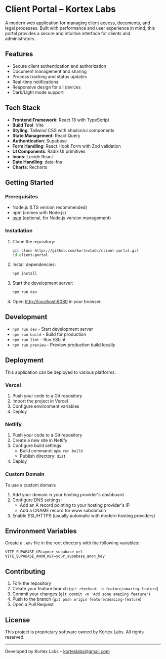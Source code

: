 # Client Portal – Kortex Labs

A modern web application for managing client access, documents, and legal processes. Built with performance and user experience in mind, this portal provides a secure and intuitive interface for clients and administrators.

## Features

- Secure client authentication and authorization
- Document management and sharing
- Process tracking and status updates
- Real-time notifications
- Responsive design for all devices
- Dark/Light mode support

## Tech Stack

- **Frontend Framework**: React 18 with TypeScript
- **Build Tool**: Vite
- **Styling**: Tailwind CSS with shadcn/ui components
- **State Management**: React Query
- **Authentication**: Supabase
- **Form Handling**: React Hook Form with Zod validation
- **UI Components**: Radix UI primitives
- **Icons**: Lucide React
- **Date Handling**: date-fns
- **Charts**: Recharts

## Getting Started

### Prerequisites

- Node.js (LTS version recommended)
- npm (comes with Node.js)
- [nvm](https://github.com/nvm-sh/nvm) (optional, for Node.js version management)

### Installation

1. Clone the repository:
   ```bash
   git clone https://github.com/kortexlabs/client-portal.git
   cd client-portal
   ```

2. Install dependencies:
   ```bash
   npm install
   ```

3. Start the development server:
   ```bash
   npm run dev
   ```

4. Open [http://localhost:8080](http://localhost:8080) in your browser.

## Development

- `npm run dev` - Start development server
- `npm run build` - Build for production
- `npm run lint` - Run ESLint
- `npm run preview` - Preview production build locally

## Deployment

This application can be deployed to various platforms:

### Vercel

1. Push your code to a Git repository
2. Import the project in Vercel
3. Configure environment variables
4. Deploy

### Netlify

1. Push your code to a Git repository
2. Create a new site in Netlify
3. Configure build settings:
   - Build command: `npm run build`
   - Publish directory: `dist`
4. Deploy

### Custom Domain

To use a custom domain:

1. Add your domain in your hosting provider's dashboard
2. Configure DNS settings:
   - Add an A record pointing to your hosting provider's IP
   - Add a CNAME record for www subdomain
3. Enable SSL/HTTPS (usually automatic with modern hosting providers)

## Environment Variables

Create a `.env` file in the root directory with the following variables:

```env
VITE_SUPABASE_URL=your_supabase_url
VITE_SUPABASE_ANON_KEY=your_supabase_anon_key
```

## Contributing

1. Fork the repository
2. Create your feature branch (`git checkout -b feature/amazing-feature`)
3. Commit your changes (`git commit -m 'Add some amazing feature'`)
4. Push to the branch (`git push origin feature/amazing-feature`)
5. Open a Pull Request

## License

This project is proprietary software owned by Kortex Labs. All rights reserved.

---

Developed by Kortex Labs – kortexlabs@gmail.com

